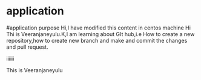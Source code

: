 # application
#application purpose
Hi,I have modified this content in centos machine
Hi Thi is Veeranjaneyulu.K,I am learning about GIt hub,i.e How to create a new repository,how to create new branch and make and commit the changes and pull request.

iiiiii
<html>
<body>
This is Veeranjaneyulu
</body>
</html>
